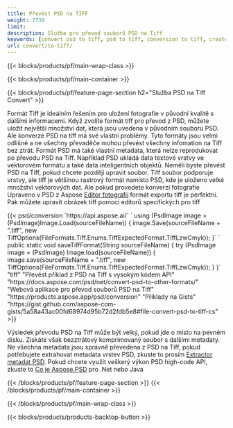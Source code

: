 ```yaml
---
title: Převést PSD na TIFF
weight: 7730
limit: 
description: Služba pro převod souborů PSD na Tiff
keywords: [convert psd to tiff, psd to tiff, conversion to tiff, create tiff from psd, print psd as tiff]
url: convert/to-tiff/
---
```


{{< blocks/products/pf/main-wrap-class >}}

{{< blocks/products/pf/main-container >}}

{{< blocks/products/pf/feature-page-section h2="Služba PSD na Tiff Convert" >}}
<p>Formát Tiff je ideálním řešením pro uložení fotografie v původní kvalitě s dalšími informacemi. Když zvolíte formát tiff pro převod z PSD, můžete uložit největší množství dat, která jsou uvedena v původním souboru PSD. Ale konverze PSD na tiff má své vlastní problémy. Tyto formáty jsou velmi odlišné a ne všechny převaděče mohou převést všechny infomation na Tiff bez ztrát. Formát PSD má také vlastní metadata, která nelze reprodukovat po převodu PSD na Tiff. Například PSD ukládá data textové vrstvy ve vektorovém formátu a také data inteligentních objektů. Neměli byste převést PSD na Tiff, pokud chcete později upravit soubor. Tiff soubor podporuje vrstvy, ale tiff je většinou rastrový formát namísto PSD, kde je uloženo velké množství vektorových dat. Ale pokud provedete konverzi fotografie Upraveno v PSD z Aspose <a href="https://products.aspose.app/psd/photo-editor">Editor fotografií</a> formát exportu tiff je perfektní. Pak můžete upravit obrázek tiff pomocí editorů specifických pro tiff</p>
{{< psd/conversion `https://api.aspose.ai/` 
`    using (PsdImage image = (PsdImage)Image.Load(sourceFileName))
    {
        image.Save(sourceFileName + ".tiff", new TiffOptions(FileFormats.Tiff.Enums.TiffExpectedFormat.TiffLzwCmyk));
    }` 
`     public static void saveTiffFormat(String sourceFileName) {
        try (PsdImage image = (PsdImage) Image.load(sourceFileName)) {
            image.save(sourceFileName + ".tiff", new TiffOptions(FileFormats.Tiff.Enums.TiffExpectedFormat.TiffLzwCmyk));
        }
    }` 
	"tiff" 
"Převést příklad z PSD na Tiff s vysokým kódem API"  "https://docs.aspose.com/psd/net/convert-psd-to-other-formats/" 
"Webová aplikace pro převod souborů PSD na Tiff" "https://products.aspose.app/psd/conversion" 
"Příklady na Gists" "https://gist.github.com/aspose-com-gists/5a58a43ac00fd68974d95b72d2fdb5e8#file-convert-psd-to-tiff-cs" >}}
<p>Výsledek převodu PSD na Tiff může být velký, pokud jde o místo na pevném disku. Získáte však bezztrátový komprimovaný soubor s dalšími metadaty. Ne všechna metadata jsou správně převedena z PSD na Tiff, pokud potřebujete extrahovat metadata vrstev PSD, zkuste to prosím <a href="https://products.aspose.app/psd/metadata">Extractor metadat PSD</a>. Pokud chcete využít veškerý výkon PSD high-code API, zkuste to <a href="/psd">Co je Aspose.PSD</a> pro .Net nebo Java</p>
{{< /blocks/products/pf/feature-page-section >}}
{{< /blocks/products/pf/main-container >}}


{{< /blocks/products/pf/main-wrap-class >}}

{{< blocks/products/products-backtop-button >}}

